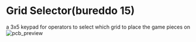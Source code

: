 # Grid Selector(bureddo 15)
a 3x5 keypad for operators to select which grid to place the game pieces on
![pcb_preview](/grid-selector/pictures/pcb_preview.png?raw=true "Employee Data title")

